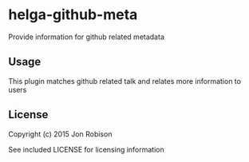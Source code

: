 helga-github-meta
=================

Provide information for github related metadata

Usage
-----

This plugin matches github related talk and relates more information to users

License
-------

Copyright (c) 2015 Jon Robison

See included LICENSE for licensing information
